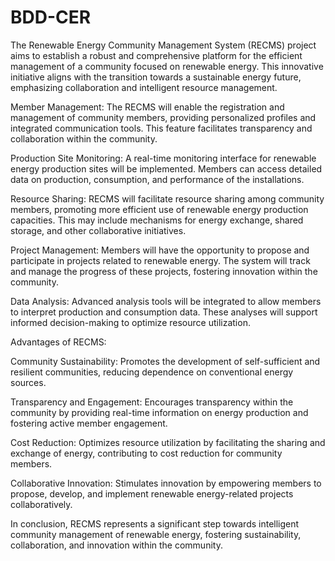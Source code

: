 # BDD-CER
The Renewable Energy Community Management System (RECMS) project aims to establish a robust and comprehensive platform for the efficient management of a community focused on renewable energy. This innovative initiative aligns with the transition towards a sustainable energy future, emphasizing collaboration and intelligent resource management.

Member Management: The RECMS will enable the registration and management of community members, providing personalized profiles and integrated communication tools. This feature facilitates transparency and collaboration within the community.

Production Site Monitoring: A real-time monitoring interface for renewable energy production sites will be implemented. Members can access detailed data on production, consumption, and performance of the installations.

Resource Sharing: RECMS will facilitate resource sharing among community members, promoting more efficient use of renewable energy production capacities. This may include mechanisms for energy exchange, shared storage, and other collaborative initiatives.

Project Management: Members will have the opportunity to propose and participate in projects related to renewable energy. The system will track and manage the progress of these projects, fostering innovation within the community.

Data Analysis: Advanced analysis tools will be integrated to allow members to interpret production and consumption data. These analyses will support informed decision-making to optimize resource utilization.

Advantages of RECMS:

Community Sustainability: Promotes the development of self-sufficient and resilient communities, reducing dependence on conventional energy sources.

Transparency and Engagement: Encourages transparency within the community by providing real-time information on energy production and fostering active member engagement.

Cost Reduction: Optimizes resource utilization by facilitating the sharing and exchange of energy, contributing to cost reduction for community members.

Collaborative Innovation: Stimulates innovation by empowering members to propose, develop, and implement renewable energy-related projects collaboratively.

In conclusion, RECMS represents a significant step towards intelligent community management of renewable energy, fostering sustainability, collaboration, and innovation within the community.





